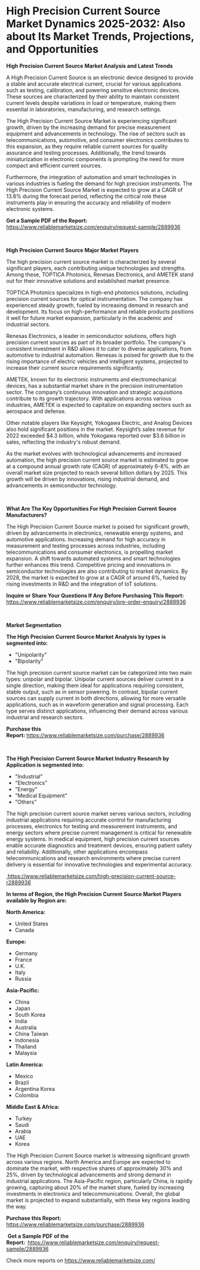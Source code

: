 <p><h1>High Precision Current Source Market Dynamics 2025-2032: Also about Its Market Trends, Projections, and Opportunities</h1></p><p><strong>High Precision Current Source Market Analysis and Latest Trends</strong></p>
<p><p>A High Precision Current Source is an electronic device designed to provide a stable and accurate electrical current, crucial for various applications such as testing, calibration, and powering sensitive electronic devices. These sources are characterized by their ability to maintain consistent current levels despite variations in load or temperature, making them essential in laboratories, manufacturing, and research settings.</p><p>The High Precision Current Source Market is experiencing significant growth, driven by the increasing demand for precise measurement equipment and advancements in technology. The rise of sectors such as telecommunications, automotive, and consumer electronics contributes to this expansion, as they require reliable current sources for quality assurance and testing processes. Additionally, the trend towards miniaturization in electronic components is prompting the need for more compact and efficient current sources.</p><p>Furthermore, the integration of automation and smart technologies in various industries is fueling the demand for high precision instruments. The High Precision Current Source Market is expected to grow at a CAGR of 13.8% during the forecast period, reflecting the critical role these instruments play in ensuring the accuracy and reliability of modern electronic systems.</p></p>
<p><strong>Get a Sample PDF of the Report:&nbsp;</strong> <a href="https://www.reliablemarketsize.com/enquiry/request-sample/2889936?utm_campaign=2890&utm_medium=2&utm_source=Github&utm_content=ia&utm_term=14032025&utm_id=high-precision-current-source">https://www.reliablemarketsize.com/enquiry/request-sample/2889936</a></p>
<p>&nbsp;</p>
<p><strong>High Precision Current Source Major Market Players</strong></p>
<p><p>The high precision current source market is characterized by several significant players, each contributing unique technologies and strengths. Among these, TOPTICA Photonics, Renesas Electronics, and AMETEK stand out for their innovative solutions and established market presence.</p><p>TOPTICA Photonics specializes in high-end photonics solutions, including precision current sources for optical instrumentation. The company has experienced steady growth, fueled by increasing demand in research and development. Its focus on high-performance and reliable products positions it well for future market expansion, particularly in the academic and industrial sectors.</p><p>Renesas Electronics, a leader in semiconductor solutions, offers high precision current sources as part of its broader portfolio. The company's consistent investment in R&D allows it to cater to diverse applications, from automotive to industrial automation. Renesas is poised for growth due to the rising importance of electric vehicles and intelligent systems, projected to increase their current source requirements significantly.</p><p>AMETEK, known for its electronic instruments and electromechanical devices, has a substantial market share in the precision instrumentation sector. The company’s continuous innovation and strategic acquisitions contribute to its growth trajectory. With applications across various industries, AMETEK is expected to capitalize on expanding sectors such as aerospace and defense.</p><p>Other notable players like Keysight, Yokogawa Electric, and Analog Devices also hold significant positions in the market. Keysight’s sales revenue for 2022 exceeded $4.3 billion, while Yokogawa reported over $3.6 billion in sales, reflecting the industry's robust demand.</p><p>As the market evolves with technological advancements and increased automation, the high precision current source market is estimated to grow at a compound annual growth rate (CAGR) of approximately 6-8%, with an overall market size projected to reach several billion dollars by 2025. This growth will be driven by innovations, rising industrial demand, and advancements in semiconductor technology.</p></p>
<p>&nbsp;</p>
<p><strong>What Are The Key Opportunities For High Precision Current Source Manufacturers?</strong></p>
<p><p>The High Precision Current Source market is poised for significant growth, driven by advancements in electronics, renewable energy systems, and automotive applications. Increasing demand for high accuracy in measurement and testing processes across industries, including telecommunications and consumer electronics, is propelling market expansion. A shift towards automated systems and smart technologies further enhances this trend. Competitive pricing and innovations in semiconductor technologies are also contributing to market dynamics. By 2028, the market is expected to grow at a CAGR of around 6%, fueled by rising investments in R&D and the integration of IoT solutions.</p></p>
<p><strong>Inquire or Share Your Questions If Any Before Purchasing This Report:</strong> <a href="https://www.reliablemarketsize.com/enquiry/pre-order-enquiry/2889936?utm_campaign=2890&utm_medium=2&utm_source=Github&utm_content=ia&utm_term=14032025&utm_id=high-precision-current-source">https://www.reliablemarketsize.com/enquiry/pre-order-enquiry/2889936</a></p>
<p>&nbsp;</p>
<p><strong>Market Segmentation</strong></p>
<p><strong>The High Precision Current Source Market Analysis by types is segmented into:</strong></p>
<p><ul><li>"Unipolarity"</li><li>"Bipolarity"</li></ul></p>
<p><p>The high precision current source market can be categorized into two main types: unipolar and bipolar. Unipolar current sources deliver current in a single direction, making them ideal for applications requiring consistent, stable output, such as in sensor powering. In contrast, bipolar current sources can supply current in both directions, allowing for more versatile applications, such as in waveform generation and signal processing. Each type serves distinct applications, influencing their demand across various industrial and research sectors.</p></p>
<p><strong>Purchase this Report:&nbsp;</strong><a href="https://www.reliablemarketsize.com/purchase/2889936?utm_campaign=2890&utm_medium=2&utm_source=Github&utm_content=ia&utm_term=14032025&utm_id=high-precision-current-source">https://www.reliablemarketsize.com/purchase/2889936</a></p>
<p>&nbsp;</p>
<p><strong>The High Precision Current Source Market Industry Research by Application is segmented into:</strong></p>
<p><ul><li>"Industrial"</li><li>"Electronics"</li><li>"Energy"</li><li>"Medical Equipment"</li><li>"Others"</li></ul></p>
<p><p>The high precision current source market serves various sectors, including industrial applications requiring accurate control for manufacturing processes, electronics for testing and measurement instruments, and energy sectors where precise current management is critical for renewable energy systems. In medical equipment, high precision current sources enable accurate diagnostics and treatment devices, ensuring patient safety and reliability. Additionally, other applications encompass telecommunications and research environments where precise current delivery is essential for innovative technologies and experimental accuracy.</p></p>
<p><a href="https://www.reliablemarketsize.com/high-precision-current-source-r2889936?utm_campaign=2890&utm_medium=2&utm_source=Github&utm_content=ia&utm_term=14032025&utm_id=high-precision-current-source">&nbsp;https://www.reliablemarketsize.com/high-precision-current-source-r2889936</a></p>
<p><strong>In terms of Region, the High Precision Current Source Market Players available by Region are:</strong></p>
<p>
    <p> <strong> North America: </strong>
        <ul>
            <li>United States</li>
            <li>Canada</li>
        </ul>
        </p> 
    <p> <strong> Europe: </strong>
        <ul>
            <li>Germany</li>
            <li>France</li>
            <li>U.K.</li>
            <li>Italy</li>
            <li>Russia</li>
        </ul>
        </p> 
    <p> <strong> Asia-Pacific: </strong>
        <ul>
            <li>China</li>
            <li>Japan</li>
            <li>South Korea</li>
            <li>India</li>
            <li>Australia</li>
            <li>China Taiwan</li>
            <li>Indonesia</li>
            <li>Thailand</li>
            <li>Malaysia</li>
        </ul>
        </p> 
    <p> <strong> Latin America: </strong>
        <ul>
            <li>Mexico</li>
            <li>Brazil</li>
            <li>Argentina Korea</li>
            <li>Colombia</li>
        </ul>
        </p> 
    <p> <strong> Middle East & Africa: </strong>
        <ul>
            <li>Turkey</li>
            <li>Saudi</li>
            <li>Arabia</li>
            <li>UAE</li>
            <li>Korea</li>
        </ul>
    </p>
    </p>
<p><p>The High Precision Current Source market is witnessing significant growth across various regions. North America and Europe are expected to dominate the market, with respective shares of approximately 30% and 25%, driven by technological advancements and strong demand in industrial applications. The Asia-Pacific region, particularly China, is rapidly growing, capturing about 20% of the market share, fueled by increasing investments in electronics and telecommunications. Overall, the global market is projected to expand substantially, with these key regions leading the way.</p></p>
<p><strong>Purchase this Report: </strong><a href="https://www.reliablemarketsize.com/purchase/2889936?utm_campaign=2890&utm_medium=2&utm_source=Github&utm_content=ia&utm_term=14032025&utm_id=high-precision-current-source">https://www.reliablemarketsize.com/purchase/2889936</a></p>
<p>&nbsp;<strong>Get a Sample PDF of the Report:&nbsp;&nbsp;</strong><a href="https://www.reliablemarketsize.com/enquiry/request-sample/2889936?utm_campaign=2890&utm_medium=2&utm_source=Github&utm_content=ia&utm_term=14032025&utm_id=high-precision-current-source">https://www.reliablemarketsize.com/enquiry/request-sample/2889936</a></p>
<p><strong></strong></p>
<p>Check more reports on <a href="https://www.reliablemarketsize.com/?utm_campaign=2890&utm_medium=2&utm_source=Github&utm_content=ia&utm_term=14032025&utm_id=high-precision-current-source">https://www.reliablemarketsize.com/</a></p>
